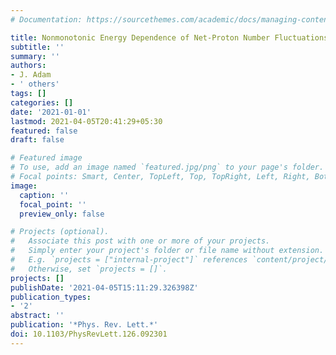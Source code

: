 ```yaml
---
# Documentation: https://sourcethemes.com/academic/docs/managing-content/

title: Nonmonotonic Energy Dependence of Net-Proton Number Fluctuations
subtitle: ''
summary: ''
authors:
- J. Adam
- ' others'
tags: []
categories: []
date: '2021-01-01'
lastmod: 2021-04-05T20:41:29+05:30
featured: false
draft: false

# Featured image
# To use, add an image named `featured.jpg/png` to your page's folder.
# Focal points: Smart, Center, TopLeft, Top, TopRight, Left, Right, BottomLeft, Bottom, BottomRight.
image:
  caption: ''
  focal_point: ''
  preview_only: false

# Projects (optional).
#   Associate this post with one or more of your projects.
#   Simply enter your project's folder or file name without extension.
#   E.g. `projects = ["internal-project"]` references `content/project/deep-learning/index.md`.
#   Otherwise, set `projects = []`.
projects: []
publishDate: '2021-04-05T15:11:29.326398Z'
publication_types:
- '2'
abstract: ''
publication: '*Phys. Rev. Lett.*'
doi: 10.1103/PhysRevLett.126.092301
---
```

